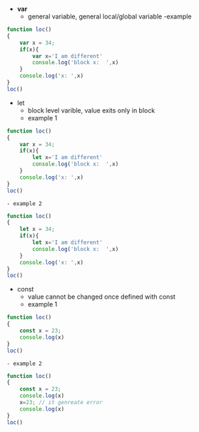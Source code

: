 - **var**
	- general variable, general local/global variable
	-example
```javascript
function loc()
{
	var x = 34;
	if(x){
		var x='I am different'
		console.log('block x:  ',x)
	}
	console.log('x: ',x)
}
loc()
```
- let
	- block level varible, value exits only in block
	- example 1
```javascript
function loc()
{
	var x = 34;
	if(x){
		let x='I am different'
		console.log('block x:  ',x)
	}
	console.log('x: ',x)
}
loc()
```
	- example 2
```javascript
function loc()
{
	let x = 34;
	if(x){
		let x='I am different'
		console.log('block x:  ',x)
	}
	console.log('x: ',x)
}
loc()
```
- const
	- value cannot be changed once defined with const
	- example 1
```javascript
function loc()
{
	const x = 23;
	console.log(x)
}
loc()
```
	- example 2
```javascript
function loc()
{
	const x = 23;
	console.log(x)
	x=23; // it genreate error
	console.log(x)
}
loc()
```